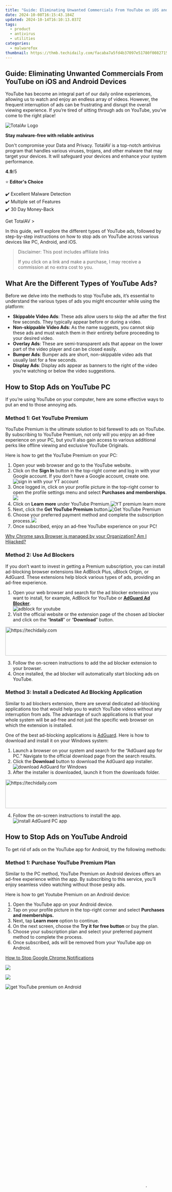 ```yaml
---
title: "Guide: Eliminating Unwanted Commercials From YouTube on iOS and Android Devices"
date: 2024-10-08T16:15:43.184Z
updated: 2024-10-14T16:10:13.037Z
tags:
  - product
  - antivirus
  - utilities
categories:
  - malwarefox
thumbnail: https://thmb.techidaily.com/facaba7a5fd4b37097e51780f00827156432b8b7f6935409750ab63148a1187d.jpg
---
```


## Guide: Eliminating Unwanted Commercials From YouTube on iOS and Android Devices

YouTube has become an integral part of our daily online experiences, allowing us to watch and enjoy an endless array of videos. However, the frequent interruption of ads can be frustrating and disrupt the overall viewing experience. If you’re tired of sitting through ads on YouTube, you’ve come to the right place! 

![TotalAv Logo](https://www.malwarefox.com/wp-content/uploads/2024/02/totalav-svg.webp "totalav-svg")

**Stay malware-free with reliable antivirus**

Don't compromise your Data and Privacy. TotalAV is a top-notch antivirus program that handles various viruses, trojans, and other malware that may target your devices. It will safeguard your devices and enhance your system performance.

**4.9**/5

⭐ **Editor's Choice**

✔️ Excellent Malware Detection  
✔️ Multiple set of Features  
✔️ 30 Day Money-Back

[](https://tools.techidaily.com/malwarefox/products/) Get TotalAV > 

In this guide, we’ll explore the different types of YouTube ads, followed by step-by-step instructions on how to stop ads on YouTube across various devices like PC, Android, and iOS.

>  Disclaimer: This post includes affiliate links
>
>  If you click on a link and make a purchase, I may receive a commission at no extra cost to you.
>

## What Are the Different Types of YouTube Ads?

Before we delve into the methods to stop YouTube ads, it’s essential to understand the various types of ads you might encounter while using the platform:

* **Skippable Video Ads**: These ads allow users to skip the ad after the first few seconds. They typically appear before or during a video.
* **Non-skippable Video Ads**: As the name suggests, you cannot skip these ads and must watch them in their entirety before proceeding to your desired video.
* **Overlay Ads**: These are semi-transparent ads that appear on the lower part of the video player and can be closed easily.
* **Bumper Ads**: Bumper ads are short, non-skippable video ads that usually last for a few seconds.
* **Display Ads**: Display ads appear as banners to the right of the video you’re watching or below the video suggestions.

## How to Stop Ads on YouTube PC

If you’re using YouTube on your computer, here are some effective ways to put an end to those annoying ads.

### Method 1: Get YouTube Premium

YouTube Premium is the ultimate solution to bid farewell to ads on YouTube. By subscribing to YouTube Premium, not only will you enjoy an ad-free experience on your PC, but you’ll also gain access to various additional perks like offline viewing and exclusive YouTube Originals.

Here is how to get the YouTube Premium on your PC:

1. Open your web browser and go to the YouTube website.
2. Click on the **Sign In** button in the top-right corner and log in with your Google account. If you don’t have a Google account, create one.![sign in with your YT account](https://www.malwarefox.com/wp-content/uploads/2023/07/sign-in-with-your-YT-account.jpg)
3. Once logged in, click on your profile picture in the top-right corner to open the profile settings menu and select **Purchases and memberships**.![](https://www.malwarefox.com/wp-content/uploads/2023/07/YouTube-Purchases-and-memberships.jpg)
4. Click on **Learn more** under YouTube Premium.![YT premium learn more](https://www.malwarefox.com/wp-content/uploads/2023/07/YT-premium-learn-more.jpg)
5. Next, click the **Get YouTube Premium** button.![Get YouTube Premium](https://www.malwarefox.com/wp-content/uploads/2023/07/Get-YouTube-Premium.jpg)
6. Choose your preferred payment method and complete the subscription process.![](https://www.malwarefox.com/wp-content/uploads/2023/07/choose-your-YouTube-Membership-Plan.jpg)
7. Once subscribed, enjoy an ad-free YouTube experience on your PC!

[Why Chrome says Browser is managed by your Organization? Am I Hijacked?](https://tools.techidaily.com/malwarefox/products/)

### Method 2: Use Ad Blockers

If you don’t want to invest in getting a Premium subscription, you can install ad-blocking browser extensions like AdBlock Plus, uBlock Origin, or AdGuard. These extensions help block various types of ads, providing an ad-free experience.

1. Open your web browser and search for the ad blocker extension you want to install, for example, AdBlock for YouTube or **[AdGuard Ad Blocker](https://tools.techidaily.com/malwarefox/products/)**.  
![adblock for youtube](https://www.malwarefox.com/wp-content/uploads/2023/07/adblock-for-youtube.jpg)
2. Visit the official website or the extension page of the chosen ad blocker and click on the “**Install**” or “**Download**” button.

<!-- affiliate ads begin -->
<a href="https://aligracehair.sjv.io/c/5597632/2012420/19272" target="_top" id="2012420">
  <img src="//a.impactradius-go.com/display-ad/19272-2012420" border="0" alt="https://techidaily.com" width="728" height="90"/>
</a>
<img height="0" width="0" src="https://aligracehair.sjv.io/i/5597632/2012420/19272" style="position:absolute;visibility:hidden;" border="0" />
<!-- affiliate ads end -->

3. Follow the on-screen instructions to add the ad blocker extension to your browser.
4. Once installed, the ad blocker will automatically start blocking ads on YouTube.

### Method 3: Install a Dedicated Ad Blocking Application

Similar to ad blockers extension, there are several dedicated ad-blocking applications too that would help you to watch YouTube videos without any interruption from ads. The advantage of such applications is that your whole system will be ad-free and not just the specific web browser on which the extension is installed. 

One of the best ad-blocking applications is [AdGuard](https://tools.techidaily.com/malwarefox/products/). Here is how to download and install it on your Windows system:

1. Launch a browser on your system and search for the “AdGuard app for PC.” Navigate to the official download page from the search results.
2. Click the **Download** button to download the AdGuard app installer.![download AdGuard for Windows](https://www.malwarefox.com/wp-content/uploads/2023/07/download-AdGuard-for-Windows.jpg)
3. After the installer is downloaded, launch it from the downloads folder.

<!-- affiliate ads begin -->
<a href="https://appsumo.8odi.net/c/5597632/2037356/7443" target="_top" id="2037356">
  <img src="//a.impactradius-go.com/display-ad/7443-2037356" border="0" alt="https://techidaily.com" width="728" height="90"/>
</a>
<img height="0" width="0" src="https://appsumo.8odi.net/i/5597632/2037356/7443" style="position:absolute;visibility:hidden;" border="0" />
<!-- affiliate ads end -->

4. Follow the on-screen instructions to install the app. ![install AdGuard PC app](https://www.malwarefox.com/wp-content/uploads/2023/07/install-AdGuard-PC-app.jpg)

## How to Stop Ads on YouTube Android

To get rid of ads on the YouTube app for Android, try the following methods:

### Method 1: Purchase YouTube Premium Plan

Similar to the PC method, YouTube Premium on Android devices offers an ad-free experience within the app. By subscribing to this service, you’ll enjoy seamless video watching without those pesky ads. 

Here is how to get Youtube Premium on an Android device:

1. Open the YouTube app on your Android device.
2. Tap on your profile picture in the top-right corner and select **Purchases and memberships.**
3. Next, tap **Learn more** option to continue.
4. On the next screen, choose the **Try it for free button** or buy the plan.
5. Choose your subscription plan and select your preferred payment method to complete the process.
6. Once subscribed, ads will be removed from your YouTube app on Android.

[How to Stop Google Chrome Notifications](https://tools.techidaily.com/malwarefox/products/)

![](https://www.malwarefox.com/wp-content/uploads/2023/07/YT-purchases-and-memberships-android.jpg)

![](https://www.malwarefox.com/wp-content/uploads/2023/07/YT-learn-more-android.jpg)

![get YouTube premium on Android](https://www.malwarefox.com/wp-content/uploads/2023/07/get-YouTube-premium-on-Android.jpg)

<!-- affiliate ads begin -->
<span id="1793213">
					<video width="864" height="1296" style="cursor:pointer"
           poster="//a.impactradius-go.com/display-clicktoplayimage/1793213.png"
           onclick="if(!this.playClicked){this.play();this.setAttribute('controls',true);this.playClicked=true;}">
	   <source src="//a.impactradius-go.com/display-ad/19135-1793213">
	   <img src="//a.impactradius-go.com/display-clicktoplayimage/1793213.png" style="border: none; height: 100%; width: 100%; object-fit: contain">
	</video>
	<div style="width:540px;text-align:center"><a href="javascript:window.open(decodeURIComponent('https%3A%2F%2Ftinyland.pxf.io%2Fc%2F5597632%2F1793213%2F19135'), '_blank');void(0);">Click here</a></div>
</span>
<img height="0" width="0" src="https://imp.pxf.io/i/5597632/1793213/19135" style="position:absolute;visibility:hidden;" border="0" />
<!-- affiliate ads end -->

### Method 2: Use Ad Blockers

Numerous ad-blocking apps are available on the Google Play Store, specifically designed to prevent ads from showing up on the YouTube app. Choose a reputable ad-blocking app and configure it to experience an ad-free YouTube app.

[AdGuard](https://tools.techidaily.com/malwarefox/products/) is a one-of-a-kind app that blocks ads everywhere on your mobile device. It stops ads in your browser, games, apps, and websites that you frequently use or visit. **The app available on Play Store does not natively support Google Chrome.** You can use it to block ads on Yandex and Samsung browsers only.

![](https://www.malwarefox.com/wp-content/uploads/2023/02/ADGUARD-Android-Chrome-Compatibility-Issue.webp "ADGUARD-Android-Chrome-Compatibility-Issue")

<!-- affiliate ads begin -->
<a href="https://aligracehair.sjv.io/c/5597632/1918684/19272" target="_top" id="1918684">
  <img src="//a.impactradius-go.com/display-ad/19272-1918684" border="0" alt="https://techidaily.com" width="728" height="90"/>
</a>
<img height="0" width="0" src="https://aligracehair.sjv.io/i/5597632/1918684/19272" style="position:absolute;visibility:hidden;" border="0" />
<!-- affiliate ads end -->

However, there is a workaround. There is another variant of the AdGuard app available on the official website. You can [download the APK from here](https://tools.techidaily.com/malwarefox/products/).

[Download AdGuard APK](https://tools.techidaily.com/malwarefox/products/) 

Please understand that this app cannot be published on the Google Play store due to Policy restrictions. So, you must install it directly from APK.

To Proceed, your Device must allow **installing Apps from Unknown sources**.

Tap the downloaded AdGuard APK file and then Install it. If installations from a browser are not allowed, you’ll get a notification. In this notification, **tap Settings → Allow from this source → Back → Install**.

After installation, you will be shown this Welcome page. **Click on Quick Setup** at the bottom.

![](https://www.malwarefox.com/wp-content/uploads/2023/02/AdGuard-Local-VPN-Quick-Setup.webp "AdGuard-Local-VPN-Quick-Setup")

To block ads, AdGuard uses Local VPN for filtering out ads from Google Chrome browser. It does not use remote server but traffic routing is done on local device itself.

To do that, click on **Create Local VPN** and Press OK on the prompt pop-up.

[](https://tools.techidaily.com/malwarefox/products/)

![Create Local VPN on AdGuard](https://www.malwarefox.com/wp-content/uploads/2022/11/Create-Local-VPN-on-AdGuard.webp "Create Local VPN on AdGuard")

Now, simply toggle the Protection switch and browse the web ad-free.

[Download AdGuard APK](https://tools.techidaily.com/malwarefox/products/) 

![](https://www.malwarefox.com/wp-content/uploads/2023/02/Enable-AdGuard-Protection.webp "Enable-AdGuard-Protection")

<!-- affiliate ads begin -->
<a href="https://ephamedtechinc.pxf.io/c/5597632/2137220/26400" target="_top" id="2137220">
  <img src="//a.impactradius-go.com/display-ad/26400-2137220" border="0" alt="https://techidaily.com" width="728" height="90"/>
</a>
<img height="0" width="0" src="https://ephamedtechinc.pxf.io/i/5597632/2137220/26400" style="position:absolute;visibility:hidden;" border="0" />
<!-- affiliate ads end -->

### Method 3: YouTube Vanced

YouTube Vanced is a modified version of the official YouTube app that comes with built-in ad-blocking. You can download it from the official website and install it on your Android device.

1. On your Android device, open your web browser and search for “YouTube Vanced.”
2. Visit the official website and download the YouTube Vanced APK file.
3. Before installing, enable the “Install from Unknown Sources” option in your device’s settings.
4. Install the YouTube Vanced app by following the on-screen instructions.
5. Open YouTube Vanced and enjoy an ad-free YouTube experience.

**Note**: YouTube Vanced is an illegal app and hence can get you in legal trouble. Use it as the last option.

### Method 4: Brave Browser

You may not get the features and ease of the app but Brave Browser for Android can provide ad-free experience on Mobile Youtube version. 

[How to Remove Virus Alert from Microsoft Edge?](https://tools.techidaily.com/malwarefox/products/)

If you don’t want to change the browser, you can [Block Ads in Android Chrome browser](https://tools.techidaily.com/malwarefox/products/).

## How to Stop Ads on YouTube iOS

If you’re using YouTube on an iOS device like an iPhone or iPad, here’s how you can stop ads.

### Method 1: Get YouTube Premium

For iOS users, YouTube Premium is the go-to option to eliminate ads from the YouTube app. Subscribing to YouTube Premium on your iOS device ensures an uninterrupted and ad-free viewing experience.

Here is how to subscribe to YouTube Premium on iOS:

1. Open the YouTube app on your Android device.
2. Tap on your profile picture in the top-right corner and select **Purchases and memberships.**
3. Next, tap **Learn more** option to continue.
4. On the next screen, choose the **Try it for free button** or buy the plan.
5. Choose your subscription plan and select your preferred payment method to complete the process.
6. Once subscribed, ads will be removed from your YouTube app on Android.

<!-- affiliate ads begin -->
<a href="https://aligracehair.sjv.io/c/5597632/2135352/19272" target="_top" id="2135352">
  <img src="//a.impactradius-go.com/display-ad/19272-2135352" border="0" alt="https://techidaily.com" width="160" height="90"/>
</a>
<img height="0" width="0" src="https://aligracehair.sjv.io/i/5597632/2135352/19272" style="position:absolute;visibility:hidden;" border="0" />
<!-- affiliate ads end -->

### Method 2: Use Safari Browser

The in-built web browser of iOS – the Safari browser, comes with the option to block ads and trackers. So you can easily stop ads on YouTube by using the YouTube on Safari browser. The downside is that the viewing experience is not as good as the official YouTube app.

<!-- affiliate ads begin -->
<a href="https://unicoeye.pxf.io/c/5597632/2134229/18498" target="_top" id="2134229">
  <img src="//a.impactradius-go.com/display-ad/18498-2134229" border="0" alt="https://techidaily.com" width="728" height="90"/>
</a>
<img height="0" width="0" src="https://unicoeye.pxf.io/i/5597632/2134229/18498" style="position:absolute;visibility:hidden;" border="0" />
<!-- affiliate ads end -->

## Summing Up

By following the methods mentioned in this guide, you can bid farewell to the frustration of ads on YouTube. Whether you choose to subscribe to YouTube Premium, use ad blockers, or try third-party apps, an ad-free YouTube experience awaits you. Enjoy uninterrupted viewing and make the most of your time exploring the vast world of YouTube content!

**Can I skip all ads with YouTube Premium?** 

While most ads are skippable with YouTube Premium, there might be a few exceptions, such as certain promotional content or sponsorships.

**Are ad blockers safe to use?** 

Yes, reputable ad blockers are generally safe to use. However, it’s crucial to download them from trusted sources to avoid potential security risks.

**Can I use YouTube Premium across multiple devices?** 

Yes, YouTube Premium subscriptions can be used on various devices, including PCs, Android, and iOS devices, as long as you use the same Google account.

<!-- affiliate ads begin -->
<a href="https://ephamedtechinc.pxf.io/c/5597632/2136620/26400" target="_top" id="2136620">
  <img src="//a.impactradius-go.com/display-ad/26400-2136620" border="0" alt="https://techidaily.com" width="728" height="90"/>
</a>
<img height="0" width="0" src="https://ephamedtechinc.pxf.io/i/5597632/2136620/26400" style="position:absolute;visibility:hidden;" border="0" />
<!-- affiliate ads end -->

### Leave a Comment [Cancel reply](https://tools.techidaily.com/malwarefox/products/)

Comment

Name Email 

Save my name, email, and website in this browser for the next time I comment.

Δ

<ins class="adsbygoogle"
     style="display:block"
     data-ad-format="autorelaxed"
     data-ad-client="ca-pub-7571918770474297"
     data-ad-slot="1223367746"></ins>

<ins class="adsbygoogle"
     style="display:block"
     data-ad-client="ca-pub-7571918770474297"
     data-ad-slot="8358498916"
     data-ad-format="auto"
     data-full-width-responsive="true"></ins>

<span class="atpl-alsoreadstyle">Also read:</span>
<div><ul>
<li><a href="https://vp-tips.techidaily.com/new-in-2024-navigating-the-green-screen-landscape-for-webcam-enthusiasts/"><u>[New] In 2024, Navigating the Green Screen Landscape for Webcam Enthusiasts</u></a></li>
<li><a href="https://video-screen-grab.techidaily.com/new-streamline-your-playtime-with-nvidia/"><u>[New] Streamline Your Playtime with NVIDIA</u></a></li>
<li><a href="https://remote-screen-capture.techidaily.com/updated-2024-approved-elite-selection-best-budget-friendly-video-call-software/"><u>[Updated] 2024 Approved Elite Selection Best Budget-Friendly Video Call Software</u></a></li>
<li><a href="https://youtube-data.techidaily.com/ed-2024-approved-the-evolution-of-youtube-shorts-popularity-metrics/"><u>[Updated] 2024 Approved The Evolution of YouTube Shorts Popularity Metrics</u></a></li>
<li><a href="https://some-knowledge.techidaily.com/updated-foolproof-method-for-adding-a-link-to-your-tiktok-bio/"><u>[Updated] Foolproof Method for Adding a Link to Your TikTok Bio</u></a></li>
<li><a href="https://win-superb.techidaily.com/mmf/"><u>互動式無限MMF發送 - 移動維阿韋</u></a></li>
<li><a href="https://win-superb.techidaily.com/opusogg-movavi/"><u>完全自由的在线OPUS到OGG转换 – 锁定你的音乐体验：使用Movavi</u></a></li>
<li><a href="https://win-superb.techidaily.com/efficient-techniques-for-handling-parameters-in-emeditor-scripts/"><u>Efficient Techniques for Handling Parameters in EmEditor Scripts</u></a></li>
<li><a href="https://win-superb.techidaily.com/emeditor-pro-the-ultimate-text-editing-suite-for-efficiency-and-precision/"><u>EmEditor Pro: The Ultimate Text Editing Suite for Efficiency and Precision</u></a></li>
<li><a href="https://hardware-updates.techidaily.com/free-hp-sound-card-drivers-fast-and-simple-installation-guide/"><u>Free HP Sound Card Drivers: Fast & Simple Installation Guide</u></a></li>
<li><a href="https://win-superb.techidaily.com/kostenloze-veiligheidstitel-toegeven-aan-je-videokampagneen-doen-het-nog-goed/"><u>Kostenloze Veiligheidstitel Toegeven Aan Je Videokampagneën - Doen Het Nog Goed</u></a></li>
<li><a href="https://win-superb.techidaily.com/1726223866951-movavi/"><u>Movavi客户服务团队：专业帮助与技术指导</u></a></li>
<li><a href="https://win-superb.techidaily.com/streamline-your-typography-workflows-using-emeditors-regex-searchreplace-functionality/"><u>Streamline Your Typography Workflows Using EmEditor's Regex Search/Replace Functionality</u></a></li>
<li><a href="https://android-pokemon-go.techidaily.com/the-ultimate-guide-to-get-the-rare-candy-on-pokemon-go-fire-red-on-asus-rog-phone-8-pro-drfone-by-drfone-virtual-android/"><u>The Ultimate Guide to Get the Rare Candy on Pokemon Go Fire Red On Asus ROG Phone 8 Pro | Dr.fone</u></a></li>
<li><a href="https://screen-activity-recording.techidaily.com/unlock-your-potential-best-free-mac-screen-recorder-software-reviewed-for-2024/"><u>Unlock Your Potential Best Free Mac Screen Recorder Software Reviewed for 2024</u></a></li>
<li><a href="https://instagram-videos.techidaily.com/your-path-to-an-elite-online-presence-six-strategic-methods-for-instagram-fame/"><u>Your Path to an Elite Online Presence Six Strategic Methods for Instagram Fame</u></a></li>
</ul></div>

